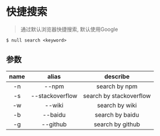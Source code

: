 # 快捷搜索

> 通过默认浏览器快捷搜索, 默认使用Google

```shell
$ null search <keyword>
```

## 参数

| name |       alias     |          describe       |
| :--: | :-------------: | :---------------------: |
|  -n  |      --npm      |      search by npm      |
|  -s  | --stackoverflow | search by stackoverflow |
|  -w  |      --wiki     |      search by wiki     |
|  -b  |      --baidu    |      search by baidu    |
|  -g  |     --github    |      search by github   |